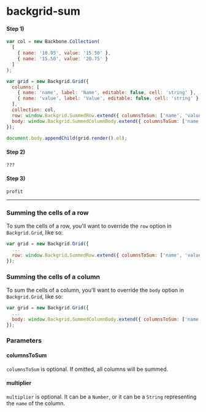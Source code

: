 backgrid-sum
============

#### Step 1)
```javascript
var col = new Backbone.Collection(
  [
    { name: '10.95', value: '15.50' },
    { name: '15.50', value: '20.75' }
  ]
);

var grid = new Backgrid.Grid({
  columns: [
    { name: 'name', label: 'Name', editable: false, cell: 'string' },
    { name: 'value', label: 'Value', editable: false, cell: 'string' }
  ],
  collection: col,
  row: window.Backgrid.SummedRow.extend({ columnsToSum: ['name', 'value'], multiplier: 'multiplier' }),
  body: window.Backgrid.SummedColumnBody.extend({ columnsToSum: ['name', 'value'] })
});

document.body.appendChild(grid.render().el);
```

#### Step 2)
```
???
```

#### Step 3)
```
profit
```

* * *

### Summing the cells of a row
To sum the cells of a row, you'll want to override the `row` option in `Backgrid.Grid`, like so:
```javascript
var grid = new Backgrid.Grid({
  ...
  row: window.Backgrid.SummedRow.extend({ columnsToSum: ['name', 'value'], multiplier: 'multiplier' })
});

```

### Summing the cells of a column
To sum the cells of a column, you'll want to override the `body` option in `Backgrid.Grid`, like so:
```javascript
var grid = new Backgrid.Grid({
  ...
  body: window.Backgrid.SummedColumnBody.extend({ columnsToSum: ['name', 'value'] })
});

```

### Parameters
#### columnsToSum
`columnsToSum` is optional. If omitted, all columns will be summed.
#### multiplier
`multiplier` is optional. It can be a `Number`, or it can be a `String` representing the `name` of the column.
